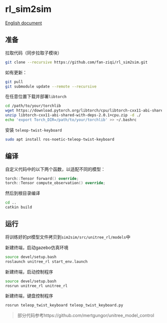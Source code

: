 # rl_sim2sim

[English document](README.md)

## 准备

拉取代码（同步拉取子模块）

```bash
git clone --recursive https://github.com/fan-ziqi/rl_sim2sim.git
```

如有更新：

```bash
git pull
git submodule update --remote --recursive
```

在任意位置下载并部署`libtorch`

```bash
cd /path/to/your/torchlib
wget https://download.pytorch.org/libtorch/cpu/libtorch-cxx11-abi-shared-with-deps-2.0.1%2Bcpu.zip
unzip libtorch-cxx11-abi-shared-with-deps-2.0.1+cpu.zip -d ./
echo 'export Torch_DIR=/path/to/your/torchlib' >> ~/.bashrc
```

安装 `teleop-twist-keyboard` 

```bash
sudo apt install ros-noetic-teleop-twist-keyboard
```

## 编译

自定义代码中的以下两个函数，以适配不同的模型：

```cpp
torch::Tensor forward() override;
torch::Tensor compute_observation() override;
```

然后到根目录编译

```bash
cd ..
catkin build
```

## 运行

将训练好的pt模型文件拷贝到`sim2sim/src/unitree_rl/models`中

新建终端，启动gazebo仿真环境

```bash
source devel/setup.bash
roslaunch unitree_rl start_env.launch
```

新建终端，启动控制程序

```bash
source devel/setup.bash
rosrun unitree_rl unitree_rl
```

新建终端，键盘控制程序

```bash
rosrun teleop_twist_keyboard teleop_twist_keyboard.py
```



> 部分代码参考https://github.com/mertgungor/unitree_model_control
